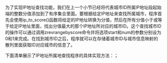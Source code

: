 为了实现IP地址查找功能，我们在上一个小节已经将代表城市ID所属IP地址段起始端的整数分值添加到了有序集合里面。要根据给定IP地址来查找所属城市，程序首先会使用ip\__to_\_score\(\)函数将给定的IP地址转换为分值，然后在所有分值小于或等于给定IP地址里面，找出分值最大的那个IP地址所对应的城市ID。这个查找城市ID的操作可以通过调用zrevrangebyscore命令并将选项start和num的参数分别设为0和1来完成。在找到城市ID之后，程序就可以在存储着城市ID与城市信息映射的散列里面获取ID对应城市的信息了。

下面清单展示了IP地址所属地查找程序的具体实现方法：；

```

```


